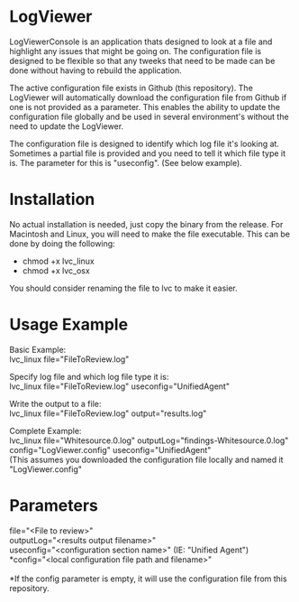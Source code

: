 # LogViewer
LogViewerConsole is an application thats designed to look at a file and highlight any issues that might be going on.  The configuration file is designed to be flexible so that any tweeks that need to be made can be done without having to rebuild the application.

The active configuration file exists in Github (this repository).  The LogViewer will automatically download the configuration file from Github if one is not provided as a parameter.  This enables the ability to update the configuration file globally and be used in several environment's without the need to update the LogViewer.

The configuration file is designed to identify which log file it's looking at.  Sometimes a partial file is provided and you need to tell it which file type it is.  The parameter for this is "useconfig". (See below example).

# Installation
No actual installation is needed, just copy the binary from the release.  For Macintosh and Linux, you will need to make the file executable.  This can be done by doing the following:
* chmod +x lvc_linux
* chmod +x lvc_osx

You should consider renaming the file to lvc to make it easier.

# Usage Example
Basic Example:<br>
lvc_linux file="FileToReview.log"<br>

Specify log file and which log file type it is:<br>
lvc_linux file="FileToReview.log" useconfig="UnifiedAgent"<br>

Write the output to a file:<br>
lvc_linux file="FileToReview.log" output="results.log"<br>

Complete Example:<br>
lvc_linux file="Whitesource.0.log" outputLog="findings-Whitesource.0.log" config="LogViewer.config" useconfig="UnifiedAgent" <br>(This assumes you downloaded the configuration file locally and named it "LogViewer.config" <br>
# Parameters
file="\<File to review\>"<br>
outputLog="\<results output filename\>"<br>
useconfig="\<configuration section name\>"  (IE: "Unified Agent")<br>
*config="\<local configuration file path and filename\>"<br><br>
*If the config parameter is empty, it will use the configuration file from this repository.
